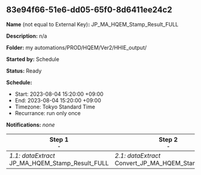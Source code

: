 ## 83e94f66-51e6-dd05-65f0-8d6411ee24c2

**Name** (not equal to External Key)**:** JP_MA_HQEM_Stamp_Result_FULL

**Description:** n/a

**Folder:** my automations/PROD/HQEM/Ver2/HHIE_output/

**Started by:** Schedule

**Status:** Ready

**Schedule:**

* Start: 2023-08-04 15:20:00 +09:00
* End: 2023-08-04 15:20:00 +09:00
* Timezone: Tokyo Standard Time
* Recurrance: run only once

**Notifications:** _none_


| Step 1<br>_<small>-</small>_ | Step 2<br>_<small>-</small>_ | Step 3<br>_<small>-</small>_ |
| --- | --- | --- |
| _1.1: dataExtract_<br>JP_MA_HQEM_Stamp_Result_FULL | _2.1: dataExtract_<br>Convert_JP_MA_HQEM_Stamp_Result | _3.1: fileTransfer_<br>JP_MA_HQEM_Stamp_Result_FULL |
